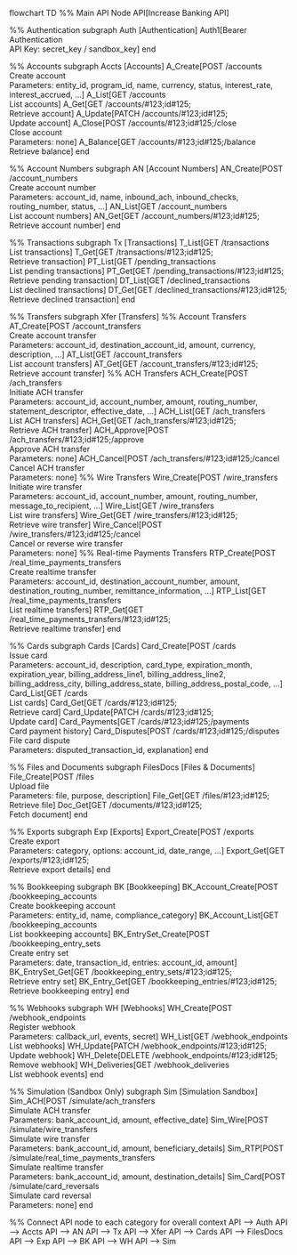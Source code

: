 flowchart TD
  %% Main API Node
  API[Increase Banking API]

  %% Authentication
  subgraph Auth [Authentication]
    Auth1[Bearer Authentication<br>API Key: secret_key / sandbox_key]
  end

  %% Accounts
  subgraph Accts [Accounts]
    A_Create[POST /accounts<br>Create account<br>Parameters: entity_id, program_id, name, currency, status, interest_rate, interest_accrued, ...]
    A_List[GET /accounts<br>List accounts]
    A_Get[GET /accounts/#123;id#125;<br>Retrieve account]
    A_Update[PATCH /accounts/#123;id#125;<br>Update account]
    A_Close[POST /accounts/#123;id#125;/close<br>Close account<br>Parameters: none]
    A_Balance[GET /accounts/#123;id#125;/balance<br>Retrieve balance]
  end

  %% Account Numbers
  subgraph AN [Account Numbers]
    AN_Create[POST /account_numbers<br>Create account number<br>Parameters: account_id, name, inbound_ach, inbound_checks, routing_number, status, ...]
    AN_List[GET /account_numbers<br>List account numbers]
    AN_Get[GET /account_numbers/#123;id#125;<br>Retrieve account number]
  end

  %% Transactions
  subgraph Tx [Transactions]
    T_List[GET /transactions<br>List transactions]
    T_Get[GET /transactions/#123;id#125;<br>Retrieve transaction]
    PT_List[GET /pending_transactions<br>List pending transactions]
    PT_Get[GET /pending_transactions/#123;id#125;<br>Retrieve pending transaction]
    DT_List[GET /declined_transactions<br>List declined transactions]
    DT_Get[GET /declined_transactions/#123;id#125;<br>Retrieve declined transaction]
  end

  %% Transfers
  subgraph Xfer [Transfers]
    %% Account Transfers
    AT_Create[POST /account_transfers<br>Create account transfer<br>Parameters: account_id, destination_account_id, amount, currency, description, ...]
    AT_List[GET /account_transfers<br>List account transfers]
    AT_Get[GET /account_transfers/#123;id#125;<br>Retrieve account transfer]
    %% ACH Transfers
    ACH_Create[POST /ach_transfers<br>Initiate ACH transfer<br>Parameters: account_id, account_number, amount, routing_number, statement_descriptor, effective_date, ...]
    ACH_List[GET /ach_transfers<br>List ACH transfers]
    ACH_Get[GET /ach_transfers/#123;id#125;<br>Retrieve ACH transfer]
    ACH_Approve[POST /ach_transfers/#123;id#125;/approve<br>Approve ACH transfer<br>Parameters: none]
    ACH_Cancel[POST /ach_transfers/#123;id#125;/cancel<br>Cancel ACH transfer<br>Parameters: none]
    %% Wire Transfers
    Wire_Create[POST /wire_transfers<br>Initiate wire transfer<br>Parameters: account_id, account_number, amount, routing_number, message_to_recipient, ...]
    Wire_List[GET /wire_transfers<br>List wire transfers]
    Wire_Get[GET /wire_transfers/#123;id#125;<br>Retrieve wire transfer]
    Wire_Cancel[POST /wire_transfers/#123;id#125;/cancel<br>Cancel or reverse wire transfer<br>Parameters: none]
    %% Real-time Payments Transfers
    RTP_Create[POST /real_time_payments_transfers<br>Create realtime transfer<br>Parameters: account_id, destination_account_number, amount, destination_routing_number, remittance_information, ...]
    RTP_List[GET /real_time_payments_transfers<br>List realtime transfers]
    RTP_Get[GET /real_time_payments_transfers/#123;id#125;<br>Retrieve realtime transfer]
  end

  %% Cards
  subgraph Cards [Cards]
    Card_Create[POST /cards<br>Issue card<br>Parameters: account_id, description, card_type, expiration_month, expiration_year, billing_address_line1, billing_address_line2, billing_address_city, billing_address_state, billing_address_postal_code, ...]
    Card_List[GET /cards<br>List cards]
    Card_Get[GET /cards/#123;id#125;<br>Retrieve card]
    Card_Update[PATCH /cards/#123;id#125;<br>Update card]
    Card_Payments[GET /cards/#123;id#125;/payments<br>Card payment history]
    Card_Disputes[POST /cards/#123;id#125;/disputes<br>File card dispute<br>Parameters: disputed_transaction_id, explanation]
  end

  %% Files and Documents
  subgraph FilesDocs [Files & Documents]
    File_Create[POST /files<br>Upload file<br>Parameters: file, purpose, description]
    File_Get[GET /files/#123;id#125;<br>Retrieve file]
    Doc_Get[GET /documents/#123;id#125;<br>Fetch document]
  end

  %% Exports
  subgraph Exp [Exports]
    Export_Create[POST /exports<br>Create export<br>Parameters: category, options: account_id, date_range, ...]
    Export_Get[GET /exports/#123;id#125;<br>Retrieve export details]
  end

  %% Bookkeeping
  subgraph BK [Bookkeeping]
    BK_Account_Create[POST /bookkeeping_accounts<br>Create bookkeeping account<br>Parameters: entity_id, name, compliance_category]
    BK_Account_List[GET /bookkeeping_accounts<br>List bookkeeping accounts]
    BK_EntrySet_Create[POST /bookkeeping_entry_sets<br>Create entry set<br>Parameters: date, transaction_id, entries: account_id, amount]
    BK_EntrySet_Get[GET /bookkeeping_entry_sets/#123;id#125;<br>Retrieve entry set]
    BK_Entry_Get[GET /bookkeeping_entries/#123;id#125;<br>Retrieve bookkeeping entry]
  end

  %% Webhooks
  subgraph WH [Webhooks]
    WH_Create[POST /webhook_endpoints<br>Register webhook<br>Parameters: callback_url, events, secret]
    WH_List[GET /webhook_endpoints<br>List webhooks]
    WH_Update[PATCH /webhook_endpoints/#123;id#125;<br>Update webhook]
    WH_Delete[DELETE /webhook_endpoints/#123;id#125;<br>Remove webhook]
    WH_Deliveries[GET /webhook_deliveries<br>List webhook events]
  end

  %% Simulation (Sandbox Only)
  subgraph Sim [Simulation Sandbox]
    Sim_ACH[POST /simulate/ach_transfers<br>Simulate ACH transfer<br>Parameters: bank_account_id, amount, effective_date]
    Sim_Wire[POST /simulate/wire_transfers<br>Simulate wire transfer<br>Parameters: bank_account_id, amount, beneficiary_details]
    Sim_RTP[POST /simulate/real_time_payments_transfers<br>Simulate realtime transfer<br>Parameters: bank_account_id, amount, destination_details]
    Sim_Card[POST /simulate/card_reversals<br>Simulate card reversal<br>Parameters: none]
  end

  %% Connect API node to each category for overall context
  API --> Auth
  API --> Accts
  API --> AN
  API --> Tx
  API --> Xfer
  API --> Cards
  API --> FilesDocs
  API --> Exp
  API --> BK
  API --> WH
  API --> Sim
